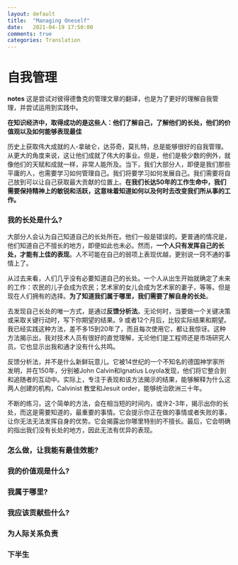```yaml
---
layout: default
title:  "Managing Oneself"
date:   2021-04-19 17:50:00
comments: true
categories: Translation
---
```


# 自我管理  
**notes** 这是尝试对彼得德鲁克的管理文章的翻译，也是为了更好的理解自我管理，并尝试运用到实践中。

**在知识经济中，取得成功的是这些人：他们了解自己，了解他们的长处，他们的价值观以及如何能够表现最佳**

  历史上获取伟大成就的人-拿破仑，达芬奇，莫扎特，总是能够很好的自我管理。从更大的角度来说，这让他们成就了伟大的事业。但是，他们是极少数的例外，就像他们的天赋和成就一样，非常人能所及。当下，我们大部分人，即便是我们那些平庸的人，也需要学习如何管理自己。我们将要学习如何发展自己。我们需要将自己放到可以让自己获取最大贡献的位置上。**在我们长达50年的工作生命中，我们需要保持精神上的敏锐和活跃，这意味着知道如何以及何时去改变我们所从事的工作。**


### 我的长处是什么?  

   大部分人会认为自己知道自己的长处所在。他们一般是错误的。更普通的情况是，他们知道自己不擅长的地方，即便如此也未必。然而，**一个人只有发挥自己的长处，才能有上佳的表现**。人不可能在自己的弱项上表现优越，更别说一窍不通的事情上了。

  从过去来看，人们几乎没有必要知道自己的长处。一个人从出生开始就确定了未来的工作：农民的儿子会成为农民；艺术家的女儿会成为艺术家的妻子，等等。但是现在人们拥有的选择。**为了知道我们属于哪里，我们需要了解自身的长处**。

  去发现自己长处的唯一方式，是通过**反馈分析法**。无论何时，当要做一个关键决策或采取关键行动时，写下你期望的结果。9 或者12个月后，比较实际结果和期望。我已经实践这种方法，差不多15到20年了，而且每次使用它，都让我惊讶。这种方法揭示出，我对技术人员有很好的直觉理解，无论他们是工程师还是市场研究人员。它也显示出我和通才没有什么共鸣。

  反馈分析法，并不是什么新鲜玩意儿。它被14世纪的一个不知名的德国神学家所发明，并在150年，分别被John Calvin和Ignatius Loyola发现，他们将它整合到和追随者的互动中。实际上，专注于表现和该方法揭示的结果，能够解释为什么这两人创建的机构，Calvinist 教堂和Jesuit order，能够统治欧洲三十年。

  不断的练习，这个简单的方法，会在相当短的时间内，或许2-3年，揭示出你的长处，而这是需要知道的，最重要的事情。它会提示你正在做的事情或者失败的事，让你无法无法发挥自身的优势。它会揭露出你哪里特别的不擅长。最后，它会明确的指出我们没有长处的地方，因此无法有优异的表现。



### 怎么做，让我能有最佳效能?  
### 我的价值观是什么?  
### 我属于哪里?  
### 我应该贡献些什么?  
### 为人际关系负责  
### 下半生  
